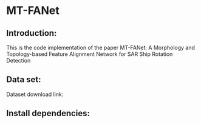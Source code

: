 # MT-FANet
## Introduction: 
This is the code implementation of the paper MT-FANet: A Morphology and Topology-based Feature Alignment Network for SAR Ship Rotation Detection
## Data set:
Dataset download link:
## Install dependencies:
